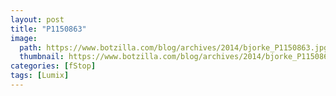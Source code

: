 ```yaml
---
layout: post
title: "P1150863"
image:
  path: https://www.botzilla.com/blog/archives/2014/bjorke_P1150863.jpg
  thumbnail: https://www.botzilla.com/blog/archives/2014/bjorke_P1150863.jpg
categories: [fStop]
tags: [Lumix]
---
```


